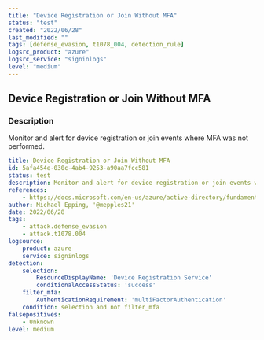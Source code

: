 ```yaml
---
title: "Device Registration or Join Without MFA"
status: "test"
created: "2022/06/28"
last_modified: ""
tags: [defense_evasion, t1078_004, detection_rule]
logsrc_product: "azure"
logsrc_service: "signinlogs"
level: "medium"
---
```


## Device Registration or Join Without MFA

### Description

Monitor and alert for device registration or join events where MFA was not performed.

```yml
title: Device Registration or Join Without MFA
id: 5afa454e-030c-4ab4-9253-a90aa7fcc581
status: test
description: Monitor and alert for device registration or join events where MFA was not performed.
references:
    - https://docs.microsoft.com/en-us/azure/active-directory/fundamentals/security-operations-devices#device-registrations-and-joins-outside-policy
author: Michael Epping, '@mepples21'
date: 2022/06/28
tags:
    - attack.defense_evasion
    - attack.t1078.004
logsource:
    product: azure
    service: signinlogs
detection:
    selection:
        ResourceDisplayName: 'Device Registration Service'
        conditionalAccessStatus: 'success'
    filter_mfa:
        AuthenticationRequirement: 'multiFactorAuthentication'
    condition: selection and not filter_mfa
falsepositives:
    - Unknown
level: medium

```
